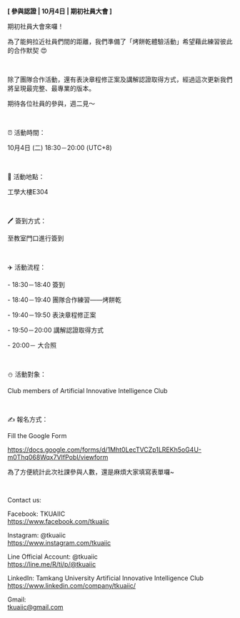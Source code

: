**[ 參與認證 | 10月4日 | 期初社員大會 ]**

期初社員大會來囉！

為了能夠拉近社員們間的距離，我們準備了「烤餅乾體驗活動」希望藉此練習彼此的合作默契 😍

&nbsp;

除了團隊合作活動，還有表決章程修正案及講解認證取得方式，經過這次更新我們將呈現最完整、最專業的版本。

期待各位社員的參與，週二見～

&nbsp;

⏰ 活動時間：

10月4日 (二) 18:30－20:00 (UTC+8)

&nbsp;

📍 活動地點：

工學大樓E304

&nbsp;

🖊️ 簽到方式：

至教室門口進行簽到

&nbsp;

✈️ 活動流程：

\- 18:30－18:40 簽到

\- 18:40－19:40 團隊合作練習——烤餅乾

\- 19:40－19:50 表決章程修正案

\- 19:50－20:00 講解認證取得方式

\- 20:00－ 大合照

&nbsp;

⛄️ 活動對象：

Club members of Artificial Innovative Intelligence Club

&nbsp;

✍️ 報名方式：

Fill the Google Form

https://docs.google.com/forms/d/1Mht0LecTVCZp1LREKh5oG4U-m0Thq068Wqx7VIfPobI/viewform

為了方便統計此次社課參與人數，還是麻煩大家填寫表單囉~

&nbsp;

Contact us:

Facebook: TKUAIIC <br />https://www.facebook.com/tkuaiic

Instagram: @tkuaiic <br />https://www.instagram.com/tkuaiic

Line Official Account: @tkuaiic <br />https://line.me/R/ti/p/@tkuaiic

LinkedIn: Tamkang University Artificial Innovative Intelligence Club <br />https://www.linkedin.com/company/tkuaiic/

Gmail: <br />tkuaiic@gmail.com
